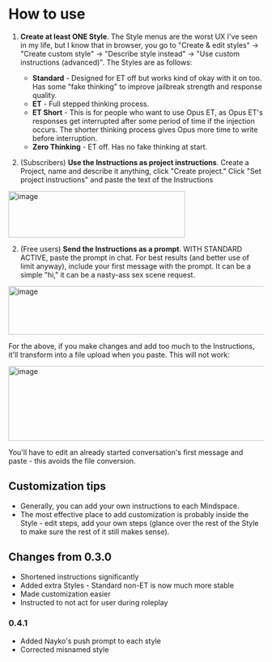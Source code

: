 # How to use
1. **Create at least ONE Style**. The Style menus are the worst UX I've seen in my life, but I know that in browser, you go to "Create & edit styles" -> "Create custom style" -> "Describe style instead" -> "Use custom instructions (advanced)". The Styles are as follows:
    - **Standard** - Designed for ET off but works kind of okay with it on too. Has some "fake thinking" to improve jailbreak strength and response quality.
    - **ET** - Full stepped thinking process.
    - **ET Short** - This is for people who want to use Opus ET, as Opus ET's responses get interrupted after some period of time if the injection occurs. The shorter thinking process gives Opus more time to write before interruption.
    - **Zero Thinking** - ET off. Has no fake thinking at start.
  
2. (Subscribers) **Use the Instructions as project instructions**. Create a Project, name and describe it anything, click "Create project." Click "Set project instructions" and paste the text of the Instructions

<img width="349" height="92" alt="image" src="https://github.com/user-attachments/assets/2ad484f7-9e24-492d-a3a3-8ba34b3cb58a" />

2. (Free users) **Send the Instructions as a prompt**. WITH STANDARD ACTIVE, paste the prompt in chat. For best results (and better use of limit anyway), include your first message with the prompt. It can be a simple "hi," it can be a nasty-ass sex scene request.

<img width="522" height="96" alt="image" src="https://github.com/user-attachments/assets/2c490346-b5b0-47c2-9eaf-62df720f196a" />

For the above, if you make changes and add too much to the Instructions, it'll transform into a file upload when you paste. This will not work:

<img width="514" height="148" alt="image" src="https://github.com/user-attachments/assets/a62ec5c9-0cb7-465b-bc14-0b9c73a7d628" />

You'll have to edit an already started conversation's first message and paste - this avoids the file conversion.

## Customization tips
- Generally, you can add your own instructions to each Mindspace.
- The most effective place to add customization is probably inside the Style - edit steps, add your own steps (glance over the rest of the Style to make sure the rest of it still makes sense).

## Changes from 0.3.0
- Shortened instructions significantly
- Added extra Styles - Standard non-ET is now much more stable
- Made customization easier
- Instructed to not act for user during roleplay

### 0.4.1
- Added Nayko's push prompt to each style
- Corrected misnamed style
